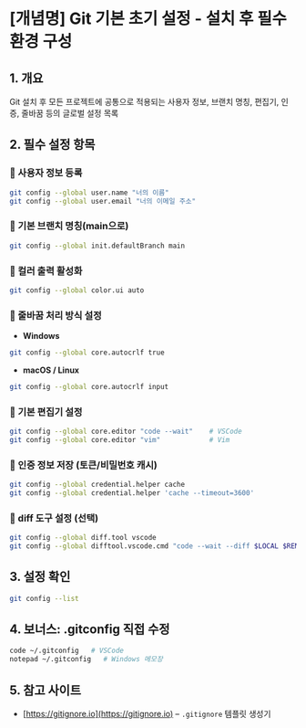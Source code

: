# [개념명] Git 기본 초기 설정 - 설치 후 필수 환경 구성

## 1. 개요
Git 설치 후 모든 프로젝트에 공통으로 적용되는 사용자 정보, 브랜치 명칭, 편집기, 인증, 줄바꿈 등의 글로벌 설정 목록

## 2. 필수 설정 항목

### 🔹 사용자 정보 등록
```bash
git config --global user.name "너의 이름"
git config --global user.email "너의 이메일 주소"
```

### 🔹 기본 브랜치 명칭(main으로)
```bash
git config --global init.defaultBranch main
```

### 🔹 컬러 출력 활성화
```bash
git config --global color.ui auto
```

### 🔹 줄바꿈 처리 방식 설정
- **Windows**
```bash
git config --global core.autocrlf true
```
- **macOS / Linux**
```bash
git config --global core.autocrlf input
```

### 🔹 기본 편집기 설정
```bash
git config --global core.editor "code --wait"    # VSCode
git config --global core.editor "vim"            # Vim
```

### 🔹 인증 정보 저장 (토큰/비밀번호 캐시)
```bash
git config --global credential.helper cache
git config --global credential.helper 'cache --timeout=3600'
```

### 🔹 diff 도구 설정 (선택)
```bash
git config --global diff.tool vscode
git config --global difftool.vscode.cmd "code --wait --diff $LOCAL $REMOTE"
```

## 3. 설정 확인
```bash
git config --list
```

## 4. 보너스: .gitconfig 직접 수정
```bash
code ~/.gitconfig   # VSCode
notepad ~/.gitconfig   # Windows 메모장
```

## 5. 참고 사이트
- [https://gitignore.io](https://gitignore.io) – `.gitignore` 템플릿 생성기
